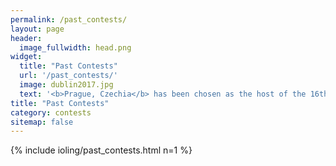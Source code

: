 ```yaml
---
permalink: /past_contests/
layout: page
header:
  image_fullwidth: head.png
widget:
  title: "Past Contests"
  url: '/past_contests/'
  image: dublin2017.jpg
  text: '<b>Prague, Czechia</b> has been chosen as the host of the 16th International Linguistics Olympiad on July 26-30th, 2018. You can find the official website <a href="http://iol.ff.cuni.cz/">here</a>.'
title: "Past Contests"
category: contests
sitemap: false
---
```

<!--
<div id="blog-index" class="row">
	<div class="small-12 columns">
		<dl class="accordion" data-accordion>
			{% assign counter = 1 %}
			{% for page in site.pages limit:100 %}
			{% if page.past_contest %}
			<dd class="accordion-navigation">
			<a href="#panel{{ counter }}">{% if page.subheadline %}{{ page.subheadline }} › {% endif %}<strong>{{ page.title }}</strong></a>
				<div id="panel{{ counter }}" class="content">
					{% if page.meta_description %}{{ page.meta_description | strip_html | escape }}{% elsif page.teaser %}{{ page.teaser | strip_html | escape }}{% endif %}
					<a href="{{ site.url }}{{ site.baseurl }}{{ page.url }}" title="Read {{ page.title | escape_once }}"><strong>{{ site.data.language.read_more }}</strong></a><br><br>
				</div>
			</dd>
			{% assign counter=counter | plus:1 %}
			{% endif %}
			{% endfor %}
		</dl>
	</div>
</div>
-->

{% include ioling/past_contests.html n=1 %} 